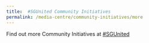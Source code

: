```yaml
---
title:  #SGUnited Community Initiatives
permalink: /media-centre/community-initiatives/more
---
```


Find out more Community Initiatives at [#SGUnited](https://www.sgunited.gov.sg/stories/)
